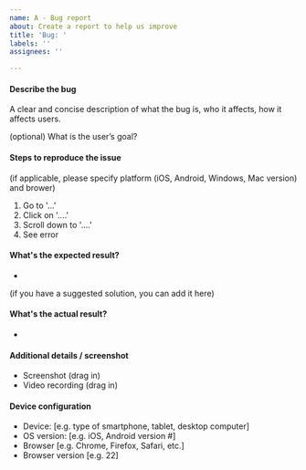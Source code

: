 ```yaml
---
name: A - Bug report
about: Create a report to help us improve
title: 'Bug: '
labels: ''
assignees: ''

---
```


#### Describe the bug 

A clear and concise description of what the bug is, who it affects, how it affects users.

(optional) What is the user’s goal?


#### Steps to reproduce the issue

(if applicable, please specify platform (iOS, Android, Windows, Mac version) and brower)

1. Go to '...'
2. Click on '....'
3. Scroll down to '....'
4. See error 


#### What's the expected result?

-

(if you have a suggested solution, you can add it here)

#### What's the actual result?

-


#### Additional details / screenshot

- Screenshot (drag in)
- Video recording (drag in)

#### Device configuration
- Device: [e.g. type of smartphone, tablet, desktop computer]
- OS version: [e.g. iOS, Android version #]
- Browser [e.g. Chrome, Firefox, Safari, etc.]
- Browser version [e.g. 22]
